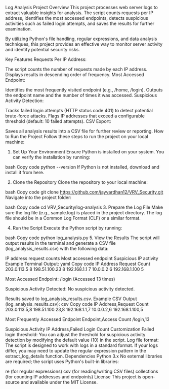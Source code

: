 Log Analysis Project
Overview
This project processes web server logs to extract valuable insights for analysis. The script counts requests per IP address, identifies the most accessed endpoints, detects suspicious activities such as failed login attempts, and saves the results for further examination.

By utilizing Python's file handling, regular expressions, and data analysis techniques, this project provides an effective way to monitor server activity and identify potential security risks.

Key Features
Requests Per IP Address:

The script counts the number of requests made by each IP address.
Displays results in descending order of frequency.
Most Accessed Endpoint:

Identifies the most frequently visited endpoint (e.g., /home, /login).
Outputs the endpoint name and the number of times it was accessed.
Suspicious Activity Detection:

Tracks failed login attempts (HTTP status code 401) to detect potential brute-force attacks.
Flags IP addresses that exceed a configurable threshold (default: 10 failed attempts).
CSV Export:

Saves all analysis results into a CSV file for further review or reporting.
How to Run the Project
Follow these steps to run the project on your local machine:

1. Set Up Your Environment
Ensure Python is installed on your system. You can verify the installation by running:

bash
Copy code
python --version
If Python is not installed, download and install it from here.

2. Clone the Repository
Clone the repository to your local machine:

bash
Copy code
git clone https://github.com/jayvardhan12/VRV_Security.git
Navigate into the project folder:

bash
Copy code
cd VRV_Security/log-analysis
3. Prepare the Log File
Make sure the log file (e.g., sample.log) is placed in the project directory. The log file should be in a Common Log Format (CLF) or a similar format.

4. Run the Script
Execute the Python script by running:

bash
Copy code
python log_analysis.py
5. View the Results
The script will output results in the terminal and generate a CSV file (log_analysis_results.csv) with the following data:

IP address request counts
Most accessed endpoint
Suspicious IP activity
Example Terminal Output:
yaml
Copy code
IP Address           Request Count
203.0.113.5          8
198.51.100.23        8
192.168.1.1          7
10.0.0.2             6
192.168.1.100        5

Most Accessed Endpoint:
/login (Accessed 13 times)

Suspicious Activity Detected:
No suspicious activity detected.

Results saved to log_analysis_results.csv.
Example CSV Output (log_analysis_results.csv):
csv
Copy code
IP Address,Request Count
203.0.113.5,8
198.51.100.23,8
192.168.1.1,7
10.0.0.2,6
192.168.1.100,5

Most Frequently Accessed Endpoint
Endpoint,Access Count
/login,13

Suspicious Activity
IP Address,Failed Login Count
Customization
Failed login threshold: You can adjust the threshold for suspicious activity detection by modifying the default value (10) in the script.
Log file format: The script is designed to work with logs in a standard format. If your logs differ, you may need to update the regular expression pattern in the extract_log_details function.
Dependencies
Python 3.x
No external libraries are required; the script uses Python's built-in libraries:

re (for regular expressions)
csv (for reading/writing CSV files)
collections (for counting IP addresses and endpoints)
License
This project is open-source and available under the MIT License.

